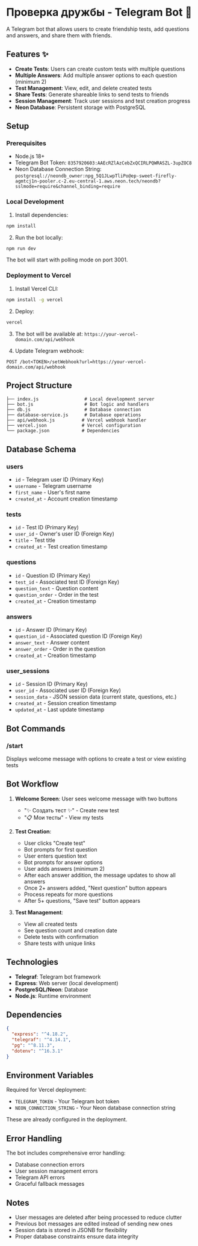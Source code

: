 # Проверка дружбы - Telegram Bot 🎯

A Telegram bot that allows users to create friendship tests, add questions and answers, and share them with friends.

## Features ✨

- **Create Tests**: Users can create custom tests with multiple questions
- **Multiple Answers**: Add multiple answer options to each question (minimum 2)
- **Test Management**: View, edit, and delete created tests
- **Share Tests**: Generate shareable links to send tests to friends
- **Session Management**: Track user sessions and test creation progress
- **Neon Database**: Persistent storage with PostgreSQL

## Setup

### Prerequisites
- Node.js 18+
- Telegram Bot Token: `8357920603:AAEcRZlAzCebZxQCIRLPQWRASZL-3upZOC8`
- Neon Database Connection String: `postgresql://neondb_owner:npg_5Q1JLwpTliPo@ep-sweet-firefly-agmtcj1n-pooler.c-2.eu-central-1.aws.neon.tech/neondb?sslmode=require&channel_binding=require`

### Local Development

1. Install dependencies:
```bash
npm install
```

2. Run the bot locally:
```bash
npm run dev
```

The bot will start with polling mode on port 3001.

### Deployment to Vercel

1. Install Vercel CLI:
```bash
npm install -g vercel
```

2. Deploy:
```bash
vercel
```

3. The bot will be available at: `https://your-vercel-domain.com/api/webhook`

4. Update Telegram webhook:
```
POST /bot<TOKEN>/setWebhook?url=https://your-vercel-domain.com/api/webhook
```

## Project Structure

```
├── index.js                 # Local development server
├── bot.js                   # Bot logic and handlers
├── db.js                    # Database connection
├── database-service.js      # Database operations
├── api/webhook.js          # Vercel webhook handler
├── vercel.json             # Vercel configuration
└── package.json            # Dependencies
```

## Database Schema

### users
- `id` - Telegram user ID (Primary Key)
- `username` - Telegram username
- `first_name` - User's first name
- `created_at` - Account creation timestamp

### tests
- `id` - Test ID (Primary Key)
- `user_id` - Owner's user ID (Foreign Key)
- `title` - Test title
- `created_at` - Test creation timestamp

### questions
- `id` - Question ID (Primary Key)
- `test_id` - Associated test ID (Foreign Key)
- `question_text` - Question content
- `question_order` - Order in the test
- `created_at` - Creation timestamp

### answers
- `id` - Answer ID (Primary Key)
- `question_id` - Associated question ID (Foreign Key)
- `answer_text` - Answer content
- `answer_order` - Order in the question
- `created_at` - Creation timestamp

### user_sessions
- `id` - Session ID (Primary Key)
- `user_id` - Associated user ID (Foreign Key)
- `session_data` - JSON session data (current state, questions, etc.)
- `created_at` - Session creation timestamp
- `updated_at` - Last update timestamp

## Bot Commands

### /start
Displays welcome message with options to create a test or view existing tests

## Bot Workflow

1. **Welcome Screen**: User sees welcome message with two buttons
   - "✨ Создать тест ✨" - Create new test
   - "📋 Мои тесты" - View my tests

2. **Test Creation**:
   - User clicks "Create test"
   - Bot prompts for first question
   - User enters question text
   - Bot prompts for answer options
   - User adds answers (minimum 2)
   - After each answer addition, the message updates to show all answers
   - Once 2+ answers added, "Next question" button appears
   - Process repeats for more questions
   - After 5+ questions, "Save test" button appears

3. **Test Management**:
   - View all created tests
   - See question count and creation date
   - Delete tests with confirmation
   - Share tests with unique links

## Technologies

- **Telegraf**: Telegram bot framework
- **Express**: Web server (local development)
- **PostgreSQL/Neon**: Database
- **Node.js**: Runtime environment

## Dependencies

```json
{
  "express": "^4.18.2",
  "telegraf": "^4.14.1",
  "pg": "^8.11.3",
  "dotenv": "^16.3.1"
}
```

## Environment Variables

Required for Vercel deployment:
- `TELEGRAM_TOKEN` - Your Telegram bot token
- `NEON_CONNECTION_STRING` - Your Neon database connection string

These are already configured in the deployment.

## Error Handling

The bot includes comprehensive error handling:
- Database connection errors
- User session management errors
- Telegram API errors
- Graceful fallback messages

## Notes

- User messages are deleted after being processed to reduce clutter
- Previous bot messages are edited instead of sending new ones
- Session data is stored in JSONB for flexibility
- Proper database constraints ensure data integrity
